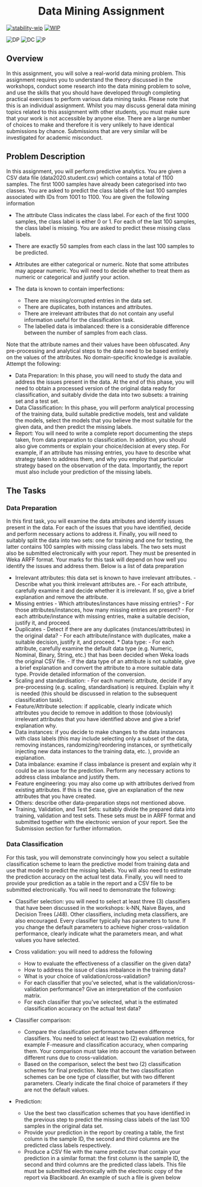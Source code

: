 <h1 align=center>Data Mining Assignment</h1>

[![stability-wip](https://img.shields.io/badge/stability-work_in_progress-lightgrey.svg)](https://www.google.com/does_not_exist.jpg%20404)
[![WIP](https://img.shields.io/badge/repo%20status-WIP-yellow)](https://www.google.com/does_not_exist.jpg%20404)

![DP](https://img.shields.io/badge/-Data%20Preparation-blue)
![DC](https://img.shields.io/badge/-Data%20Classification-orange)
![P](https://img.shields.io/badge/-Prediction-red)


## Overview 

In this assignment, you will solve a real-world data mining problem. This assignment requires you to understand the theory discussed in the workshops, conduct some research into the data mining problem to solve, and use the skills that you should have developed through completing practical exercises to perform various data mining tasks. 
Please note that this is an individual assignment. Whilst you may discuss general data mining topics related to this assignment with other students, you must make sure that your work is not accessible by anyone else. There are a large number of choices to make and therefore it is very unlikely to have identical submissions by chance. Submissions that are very similar will be investigated for academic misconduct. 

## Problem Description 

In this assignment, you will perform predictive analytics. You are given a CSV data file (data2020.student.csv) which contains a total of 1100 samples. The first 1000 samples have already been categorised into two classes. You are asked to predict the class labels of the last 100 samples associated with IDs from 1001 to 1100. You are given the following information 

* The attribute Class indicates the class label. For each of the first 1000 samples, the class label is either 0 or 1. For each of the last 100 samples, the class label is missing. You are asked to predict these missing class labels. 
* There are exactly 50 samples from each class in the last 100 samples to be predicted. 
* Attributes are either categorical or numeric. Note that some attributes may appear numeric. You will need to decide whether to treat them as numeric or categorical and justify your action. 
* The data is known to contain imperfections: 
    
    - There are missing/corrupted entries in the data set. 
    - There are duplicates, both instances and attributes. 
    - There are irrelevant attributes that do not contain any useful information useful for the classification task. 
    - The labelled data is imbalanced: there is a considerable difference between the number of samples from each class.
 
 Note that the attribute names and their values have been obfuscated. Any pre-processing and analytical steps to the data need to be based entirely on the values of the attributes. No domain-specific knowledge is available.
 Attempt the following: 

* Data Preparation: In this phase, you will need to study the data and address the issues present in the data. At the end of this phase, you will need to obtain a processed version of the original data ready for classification, and suitably divide the data into two subsets: a training set and a test set. 
* Data Classification: In this phase, you will perform analytical processing of the training data, build suitable predictive models, test and validate the models, select the models that you believe the most suitable for the given data, and then predict the missing labels. 
* Report: You will need to write a complete report documenting the steps taken, from data preparation to classification. In addition, you should also give comments or explain your choice/decision at every step. For example, if an attribute has missing entries, you have to describe what strategy taken to address them, and why you employ that particular strategy based on the observation of the data. Importantly, the report must also include your prediction of the missing labels. 

## The Tasks 

### Data Preparation

 In this first task, you will examine the data attributes and identify issues present in the data. For each of the issues that you have identified, decide and perform necessary actions to address it. Finally, you will need to suitably split the data into two sets: one for training and one for testing, the latter contains 100 samples with missing class labels. The two sets must also be submitted electronically with your report. They must be presented in Weka ARFF format. Your marks for this task will depend on how well you identify the issues and address them. Below is a list of data preparation 

* Irrelevant attributes: this data set is known to have irrelevant attributes. - Describe what you think irrelevant attributes are. - For each attribute, carefully examine it and decide whether it is irrelevant. If so, give a brief explanation and remove the attribute. 
* Missing entries - Which attributes/instances have missing entries? - For those attributes/instances, how many missing entries are present? - For each attribute/instance with missing entries, make a suitable decision, justify it, and proceed. 
* Duplicates - Detect if there are any duplicates (instances/attributes) in the original data? - For each attribute/instance with duplicates, make a suitable decision, justify it, and proceed. * Data type: - For each attribute, carefully examine the default data type (e.g. Numeric, Nominal, Binary, String, etc.) that has been decided when Weka loads the original CSV file. - If the data type of an attribute is not suitable, give a brief explanation and convert the attribute to a more suitable data type. Provide detailed information of the conversion. 
* Scaling and standardisation: - For each numeric attribute, decide if any pre-processing (e.g. scaling, standardisation) is required. Explain why it is needed (this should be discussed in relation to the subsequent classification task). 
* Feature/Attribute selection: if applicable, clearly indicate which attributes you decide to remove in addition to those (obviously) irrelevant attributes that you have identified above and give a brief explanation why. 
* Data instances: if you decide to make changes to the data instances with class labels (this may include selecting only a subset of the data, removing instances, randomizing/reordering instances, or synthetically injecting new data instances to the training data, etc. ), provide an explanation. 
* Data imbalance: examine if class imbalance is present and explain why it could be an issue for the prediction. Perform any necessary actions to address class imbalance and justify them. 
* Feature engineering: you may also come up with attributes derived from existing attributes. If this is the case, give an explanation of the new attributes that you have created. 
* Others: describe other data-preparation steps not mentioned above. 
* Training, Validation, and Test Sets: suitably divide the prepared data into training, validation and test sets. These sets must be in ARFF format and submitted together with the electronic version of your report. See the Submission section for further information. 

### Data Classification 

For this task, you will demonstrate convincingly how you select a suitable classification scheme to learn the predictive model from training data and use that model to predict the missing labels. You will also need to estimate the prediction accuracy on the actual test data. Finally, you will need to provide your prediction as a table in the report and a CSV file to be submitted electronically. You will need to demonstrate the following: 

* Classifier selection: you will need to select at least three (3) classifiers that have been discussed in the workshops: k-NN, Naive Bayes, and Decision Trees (J48). Other classifiers, including meta classifiers, are also encouraged. Every classifier typically has parameters to tune. If you change the default parameters to achieve higher cross-validation performance, clearly indicate what the parameters mean, and what values you have selected. 

* Cross validation: you will need to address the following 

    - How to evaluate the effectiveness of a classifier on the given data? 
    - How to address the issue of class imbalance in the training data? 
    - What is your choice of validation/cross-validation? 
    - For each classifier that you’ve selected, what is the validation/cross-validation performance? Give an interpretation of the confusion matrix.
    - For each classifier that you’ve selected, what is the estimated classification accuracy on the actual test data? 

* Classifier comparison: 

    - Compare the classification performance between difference classifiers. You need to select at least two (2) evaluation metrics, for example F-measure and classification accuracy, when comparing them. Your comparison must take into account the variation between different runs due to cross-validation.
    - Based on the comparison, select the best two (2) classification schemes for final prediction. Note that the two classification schemes can be one type of classifier, but with two different parameters. Clearly indicate the final choice of parameters if they are not the default values. 

* Prediction: 

    - Use the best two classification schemes that you have identified in the previous step to predict the missing class labels of the last 100 samples in the original data set. 
    - Provide your prediction in the report by creating a table, the first column is the sample ID, the second and third columns are the predicted class labels respectively. 
    - Produce a CSV file with the name predict.csv that contain your prediction in a similar format: the first column is the sample ID, the second and third columns are the predicted class labels. This file must be submitted electronically with the electronic copy of the report via Blackboard. An example of such a file is given below 